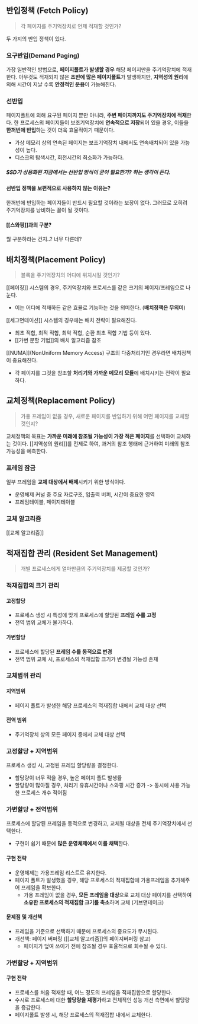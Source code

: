 ## 반입정책 (Fetch Policy)

> 각 페이지를 주기억장치로 언제 적재할 것인가?

두 가지의 반입 정책이 있다.

### 요구반입(Demand Paging)

가장 일반적인 방법으로, **페이지폴트가 발생할 경우** 해당 페이지만을 주기억장치에 적재한다.
아무것도 적재되지 않은 **초반에 많은 페이지폴트**가 발생하지만, **지역성의 원리**에 의해 시간이 지날 수록 **안정적인 운용**이 가능해진다.

### 선반입

페이지폴트에 의해 요구된 페이지 뿐만 아니라, **주변 페이지까지도 주기억장치에 적재**한다.
한 프로세스의 페이지들이 보조기억장치에 **연속적으로 저장**되어 있을 경우, 이들을 **한꺼번에 반입**하는 것이 더욱 효율적이기 때문이다.
- 가상 메모리 상의 연속된 페이지는 보조기억장치 내에서도 연속배치되어 있을 가능성이 높다.
- 디스크의 탐색시간, 회전시간의 최소화가 가능하다.
##### SSD가 상용화된 지금에서는 선반입 방식이 굳이 필요한가? 하는 생각이 든다.

#### 선반입 정책을 보편적으로 사용하지 않는 이유는?

한꺼번에 반입하는 페이지들이 반드시 필요할 것이라는 보장이 없다.
그러므로 오히려 주기억장치를 낭비하는 꼴이 될 것이다.

#### [[스와핑]]과의 구분?

뭘 구분하라는 건지..? 너무 다른데?


## 배치정책(Placement Policy)

> 블록을 주기억장치의 어디에 위치시킬 것인가?

[[페이징]] 시스템의 경우, 주기억장치와 프로세스를 같은 크기의 페이지/프레임으로 나눈다.
- 이는 어디에 적재하든 같은 효율로 기능하는 것을 의미한다. (**배치정책은 무의미**)

[[세그먼테이션]] 시스템의 경우에는 배치 전략이 필요해진다.
- 최초 적합, 최적 적합, 최악 적합, 순환 최초 적합 기법 등이 있다.
- [[가변 분할 기법]]의 배치 알고리즘 참조

[[NUMA]](NonUniform Memory Access) 구조의 다중처리기인 경우라면 배치정책이 중요해진다.
- 각 페이지를 그것을 참조할 **처리기와 가까운 메모리 모듈**에 배치시키는 전략이 필요하다.


## 교체정책(Replacement Policy)

> 가용 프레임이 없을 경우, 새로운 페이지를 반입하기 위해 어떤 페이지를 교체할 것인지?

교체정책의 목표는 **가까운 미래에 참조될 가능성이 가장 적은 페이지**를 선택하여 교체하는 것이다.
[[지역성의 원리]]를 전제로 하여, 과거의 참조 행태에 근거하여 미래의 참조 가능성을 예측한다.

### 프레임 잠금

일부 프레임을 **교체 대상에서 배제**시키기 위한 방식이다.
- 운영체제 커널 중 주요 자료구조, 입출력 버퍼, 시간이 중요한 영역
- 프레임테이블, 페이지테이블

### 교체 알고리즘

[[교체 알고리즘]]


## 적재집합 관리 (Resident Set Management)

> 개별 프로세스에게 얼마만큼의 주기억장치를 제공할 것인가?

### 적재집합의 크기 관리

#### 고정할당
- 프로세스 생성 시 특성에 맞게 프로세스에 할당된 **프레임 수를 고정**
- 전역 범위 교체가 불가하다.

#### 가변할당
- 프로세스에 할당된 **프레임 수를 동적으로 변경**
- 전역 범위 교체 시, 프로세스의 적재집합 크기가 변경될 가능성 존재

### 교체범위 관리

#### 지역범위
- 페이지 폴트가 발생한 해당 프로세스의 적재집합 내에서 교체 대상 선택

#### 전역 범위
- 주기억장치 상의 모든 페이지 중에서 교체 대상 선택

### 고정할당 + 지역범위

프로세스 생성 시, 고정된 프레임 할당량을 결정한다.
- 할당량이 너무 적을 경우, 높은 페이지 폴트 발생률
- 할당량이 많아질 경우, 처리기 유휴시간이나 스와핑 시간 증가 -> 동시에 사용 가능한 프로세스 개수 적어짐

### 가변할당 + 전역범위

프로세스에 할당된 프레임을 동적으로 변경하고, 교체될 대상을 전체 주기억장치에서 선택한다.
- 구현이 쉽기 때문에 **많은 운영체제에서 이를 채택**한다.

#### 구현 전략
- 운영체제는 가용프레임 리스트르 유지한다.
- 페이지 폴트가 발생했을 경우, 해당 프로세스의 적재집합에 가용프레임을 추가해주어 프레임을 확보한다.
	- 가용 프레임이 없을 경우, **모든 프레임을 대상**으로 교체 대상 페이지를 선택하여 **소유한 프로세스의 적재집합 크기를 축소**하며 교체 (기브앤테이크)

#### 문제점 및 개선책
- 프레임을 기준으로 선택하기 때문에 프로세스의 중요도가 무시된다.
- 개선책: 페이지 버퍼링 ([[교체 알고리즘]]의 페이지버퍼링 참고)
	- 페이지가 덮여 쓰이기 전에 참조될 경우 효율적으로 회수될 수 있다.

### 가변할당 + 지역범위

#### 구현 전략
- 프로세스를 처음 적재할 때, 어느 정도의 프레임을 적재집합으로 할당한다.
- 수시로 프로세스에 대한 **할당량을 재평가**하고 전체적인 성능 개선 측면에서 할당량을 증감한다.
- 페이지폴트 발생 시, 해당 프로세스의 적재집합 내에서 교체한다.